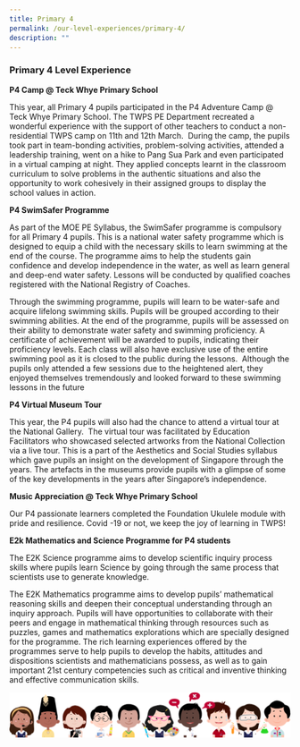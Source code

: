 ```yaml
---
title: Primary 4
permalink: /our-level-experiences/primary-4/
description: ""
---
```

### Primary 4 Level Experience
**P4 Camp @ Teck Whye Primary School**

This year, all Primary 4 pupils participated in the P4 Adventure Camp @ Teck Whye Primary School. The TWPS PE Department recreated a wonderful experience with the support of other teachers to conduct a non-residential TWPS camp on 11th and 12th March.  During the camp, the pupils took part in team-bonding activities, problem-solving activities, attended a leadership training, went on a hike to Pang Sua Park and even participated in a virtual camping at night. They applied concepts learnt in the classroom curriculum to solve problems in the authentic situations and also the opportunity to work cohesively in their assigned groups to display the school values in action. 

**P4 SwimSafer Programme**

As part of the MOE PE Syllabus, the SwimSafer programme is compulsory for all Primary 4 pupils. This is a national water safety programme which is designed to equip a child with the necessary skills to learn swimming at the end of the course. The programme aims to help the students gain confidence and develop independence in the water, as well as learn general and deep-end water safety. Lessons will be conducted by qualified coaches registered with the National Registry of Coaches. 

Through the swimming programme, pupils will learn to be water-safe and acquire lifelong swimming skills. Pupils will be grouped according to their swimming abilities. At the end of the programme, pupils will be assessed on their ability to demonstrate water safety and swimming proficiency. A certificate of achievement will be awarded to pupils, indicating their proficiency levels. Each class will also have exclusive use of the entire swimming pool as it is closed to the public during the lessons.  Although the pupils only attended a few sessions due to the heightened alert, they enjoyed themselves tremendously and looked forward to these swimming lessons in the future

**P4 Virtual Museum Tour**

This year, the P4 pupils will also had the chance to attend a virtual tour at the National Gallery.  The virtual tour was facilitated by Education Facilitators who showcased selected artworks from the National Collection via a live tour. This is a part of the Aesthetics and Social Studies syllabus which gave pupils an insight on the development of Singapore through the years. The artefacts in the museums provide pupils with a glimpse of some of the key developments in the years after Singapore’s independence.

**Music Appreciation @ Teck Whye Primary School**

Our P4 passionate learners completed the Foundation Ukulele module with pride and resilience. Covid -19 or not, we keep the joy of learning in TWPS!

**E2k Mathematics and Science Programme for P4 students**

The E2K Science programme aims to develop scientific inquiry process skills where pupils learn Science by going through the same process that scientists use to generate knowledge. 

The E2K Mathematics programme aims to develop pupils’ mathematical reasoning skills and deepen their conceptual understanding through an inquiry approach. Pupils will have opportunities to collaborate with their peers and engage in mathematical thinking through resources such as puzzles, games and mathematics explorations which are specially designed for the programme. The rich learning experiences offered by the programmes serve to help pupils to develop the habits, attitudes and dispositions scientists and mathematicians possess, as well as to gain important 21st century competencies such as critical and inventive thinking and effective communication skills.

![](/images/kids.png)